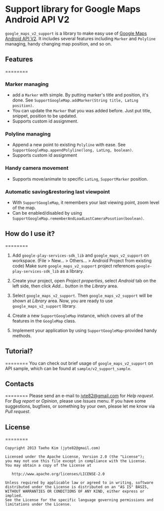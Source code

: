 Support library for Google Maps Android API V2
===========

`google_maps_v2_support` is a library to make easy use of [Google Maps Android API V2](https://developers.google.com/maps/documentation/android/). It includes several features including `Marker` and `Polyline` managing, handy changing map position, and so on.

## Features
========
### Marker managing

* add a `Marker` with simple. By putting marker's title and position, it's done. See `SupportGoogleMap.addMarker(String title, LatLng position)`.
* You can update the `Marker` that you was added before. Just put title, snippet, position to be updated.
* Supports custom id assignment.

### Polyline managing
* Append a new point to existing `Polyline` with ease. See `SupportGoogleMap.appendPolyline(long, LatLng, boolean)`.
* Supports custom id assignment

### Handy camera movement
* Supports move/animate to specific `LatLng`, `SupportMarker` position.

### Automatic saving&restoring last viewpoint
* With `SupportGoogleMap`, it remembers your last viewing point, zoom level of the map.
* Can be enabled/disabled by using `SupportGoogleMap.rememberAndLoadLastCameraPosotion(boolean)`.

## How do I use it?
========

1. Add `google-play-services-sdk_lib` and `google_maps_v2_support` on workspace. (File > New... > Others... > Android Project from existing code) Make sure `google_maps_v2_support` project references `google-play-services-sdk_lib` as a library.

2. Create your project, open *Project properties*, select *Android* tab on the left side, then click *Add...* button in the *Library* area.

3. Select `google_maps_v2_support`. Then `google_maps_v2_support` will be shown at *Library* area. Now, you are ready to use `google_maps_v2_support` library.

4. Create a new `SupportGoogleMap` instance, which covers all of the features in the `GoogleMap` class.

5. Implement your application by using `SupportGoogleMap`-provided handy methods.

## Tutorial?
========
You can check out brief usage of `google_maps_v2_support` on API sample, which can be found at `sample/v2_support_sample`.

## Contacts
========
Please send an e-mail to [jyte82@gmail.com](mailto:jyte82@gmail.com) for *Help request*.  
For *Bug report* or *Opinion*, please use *Issues* menu. If you have some suggestions, bugfixes, or something by your own, please let me know via *Pull request*.

## License
========

    Copyright 2013 Taeho Kim (jyte82@gmail.com)

    Licensed under the Apache License, Version 2.0 (the "License");
    you may not use this file except in compliance with the License.
    You may obtain a copy of the License at

       http://www.apache.org/licenses/LICENSE-2.0

    Unless required by applicable law or agreed to in writing, software
    distributed under the License is distributed on an "AS IS" BASIS,
    WITHOUT WARRANTIES OR CONDITIONS OF ANY KIND, either express or implied.
    See the License for the specific language governing permissions and
    limitations under the License.
